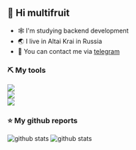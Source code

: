 ## 👋 Hi multifruit
- 🕸 I'm studying backend development
- 🌏 I live in Altai Krai in Russia
- 💬 You can contact me via [telegram](https://t.me/submitbutton)

### ⛏ My tools
<a href="https://skillicons.dev">
  <picture>
    <source media="(prefers-color-scheme: dark)" srcset="https://skillicons.dev/icons?i=py,django,flask,postgres,redis,nginx,docker">
    <img src="https://skillicons.dev/icons?i=py,django,flask,postgres,redis,nginx,docker&theme=light">
  </picture>
  </br>
  <picture>
    <source media="(prefers-color-scheme: dark)" srcset="https://skillicons.dev/icons?i=js,ts,html,css">
    <img src="https://skillicons.dev/icons?i=js,ts,html,css&theme=light">
  </picture>
  </br>
  <picture>
    <source media="(prefers-color-scheme: dark)" srcset="https://skillicons.dev/icons?i=git,bash,linux,sublime,vim">
    <img src="https://skillicons.dev/icons?i=git,bash,linux,sublime,vim&theme=light">
  </picture>
</a>

### ⭐ My github reports
![github stats](https://github-profile-summary-cards.vercel.app/api/cards/stats?username=TheArtur128&theme=transparent)
![github stats](https://github-profile-summary-cards.vercel.app/api/cards/repos-per-language?username=TheArtur128&theme=transparent)
